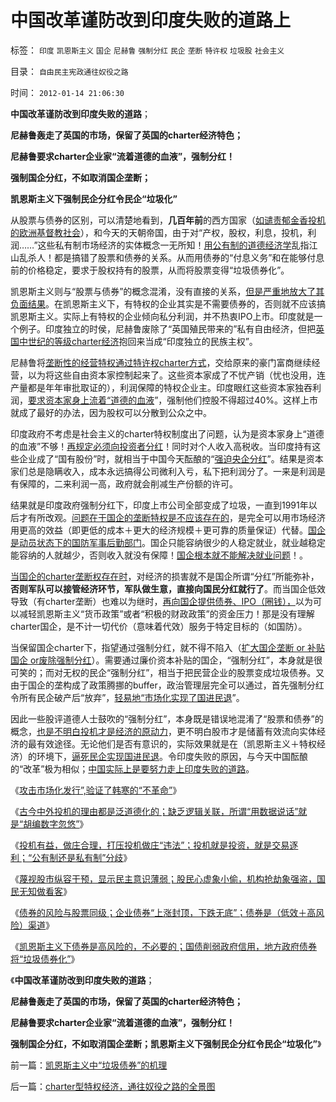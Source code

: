 # 中国改革谨防改到印度失败的道路上

标签： `印度` `凯恩斯主义` `国企` `尼赫鲁` `强制分红` `民企` `垄断` `特许权` `垃圾股` `社会主义` 

目录： `自由民主宪政通往奴役之路`

时间： `2012-01-14 21:06:30`

**中国改革谨防改到印度失败的道路**；

**尼赫鲁轰走了英国的市场，保留了英国的charter经济特色；**

**尼赫鲁要求charter企业家“流着道德的血液”，强制分红！**

**强制国企分红，不如取消国企垄断；**

**凯恩斯主义下强制民企分红令民企“垃圾化”**

从股票与债券的区别，可以清楚地看到，**几百年前**的西方国家（[如谴责郁金香投机的欧洲基督教社会](../../../2012/1/10/民间理财资本流动（储蓄资金股市投资实体经济投资）.md)），和今天的天朝帝国，由于对“产权，股权，利息，投机，利润……”这些私有制市场经济的实体概念一无所知！[用公有制的道德经济学](../../../2011/12/8/中世纪道德经济学的通往奴役之路.md)乱指江山乱杀人！都是搞错了股票和债券的关系。从而用债券的“付息义务”和在能够付息前的价格稳定，要求于股权持有的股票，从而将股票变得“垃圾债券化”。

凯恩斯主义则与“股票与债券”的概念混淆，没有直接的关系，[但是严重地放大了其负面结果](../../../2012/1/10/打压投机是如何制造了大萧条？.md)。在凯恩斯主义下，有特权的企业其实是不需要债券的，否则就不应该搞凯恩斯主义。实际上有特权的企业倾向私分利润，并不热衷IPO上市。印度就是一个例子。印度独立的时侯，尼赫鲁废除了“英国殖民带来的”私有自由经济，但把[英国中世纪的等级charter经济](../../../2011/12/20/工会现象导致行业垄断后衰退，最终令综合国力衰退.md)抱回来当成“印度独立的民族主权”。

尼赫鲁将[垄断性的经营特权通过特许权charter方式](../../../2011/12/22/中世纪行会是“生产者民主”制度.md)，交给原来的豪门富商继续经营，以为将这些自由资本家控制起来了。这些资本家成了不忧产销（忧也没用，连产量都是年年审批取证的），利润保障的特权企业主。印度眼红这些资本家独吞利润，[要求资本家身上流着“道德的血液](../../../2011/12/6/道德经济学复制中世纪（皇帝＋贫民）政治模式.md)”，强制他们控股不得超过40%。这样上市就成了最好的办法，因为股权可以分散到公众之中。

印度政府不考虑是社会主义的charter特权制度出了问题，认为是资本家身上“道德的血液”不够！[再规定必须向投资者分红](../../../2011/12/24/投机是商业所必须，赌博提示特权经济仍存；.md)！同时对个人收入高税收。当印度持有这些企业成了“国有股份”时，就相当于中国今天酝酿的“[强迫央企分红](../../../2009/7/22/泥足巨人的垄断是否需要反垄断.md)”。结果是资本家们总是隐瞒收入，成本永远搞得公司微利入亏，私下把利润分了。一来是利润是有保障的，二来利润一高，政府就会削减生产份额的许可。

结果就是印度政府强制分红下，印度上市公司全部变成了垃圾，一直到1991年以后才有所改观。[问题在于国企的垄断特权是不应该存在的](../../../2009/7/22/国企是否造大造强的内宅英雄.md)，是完全可以用市场经济用更高的效益（即更低的成本＋更大的经济规模＋更可靠的质量保证）代替。[国企是动员状态下的国防军事后勤部门](../../../2011/11/5/国企名“企”不是企业，国企是国防单位.md)。国企只能容纳很少的人稳定就业，就业越稳定能容纳的人就越少，否则收入就没有保障！[国企根本就不能解决就业问题](http://darthvad.blog.sohu.com/189378966.html)！。

[当国企的charter垄断权存在时](../../../2011/12/23/饥荒与公有制相伴随；中世纪特权经济瓦解过程中的饥荒成因；.md)，对经济的损害就不是国企所谓“分红”所能弥补，**否则军队可以接管经济环节，军队做生意，直接向国民分红就行了**。而当国企低效导致（有charter垄断）也难以为继时，[再向国企提供债券、IPO（圈钱），](../../../2011/6/19/炒股抑制通胀，圈钱导致滞胀.md)以为可以减轻凯恩斯主义“货币政策”或者“积极的财政政策”的资金压力！那是没有理解charter国企，是不计一切代价（意味着代效）服务于特定目标的（如国防）。

当保留国企charter下，指望通过强制分红，就不得不陷入（[扩大国企垄断 or 补贴国企 or废除强制分红](../../../2010/10/1/拨乱反正就会有“失去的几十年”——＞比亡国强！.md)）。需要通过廉价资本补贴的国企，“强制分红”，本身就是很可笑的；而对无权的民企“强制分红”，相当于把民营企业的股票变成垃圾债券。又由于国企的垄构成了政策腾挪的buffer，政治管理层完全可以通过，首先强制分红令所有民企破产后“放弃”，[轻易地“市场化实现了国进民退](../../../2009/12/17/崇祯皇帝获报“国进民退”.md)”。

因此一些股评道德人士鼓吹的“强制分红”，本身既是错误地混淆了“股票和债券”的概念，[也是不明白投机才是经济的原动力](../../../2011/10/9/零和投机的贡献，高利贷是最核心的价格信号.md)，更不明白股市才是储蓄有效流向实体经济的最有效途径。无论他们是否有意识的，实际效果就是在（凯恩斯主义＋特权经济）的环境下，[逼死民企实现国进民退](../../../2011/4/29/菜篮子悲剧原因是国进民退.md)。令印度失败的原因，与今天中国酝酿的“改革”极为相似；[中国实际上是要努力走上印度失败的道路](../../../2011/12/31/民主“死士”了解民主吗？中国和印度谁先走一步？.md)。

《[攻击市场化发行”,验证了韩寒的“不革命”](../../../2012/1/12/“攻击市场化发行”,验证了韩寒的“不革命”.md)》

《[古今中外投机的理由都是泛道德化的；缺乏逻辑关联，所谓“用数据说话”就是“胡编数字忽悠”](../../../2012/1/13/指责投机的理由都是泛道德化的八股文.md)》

《[投机有益，做庄合理，打压投机做庄“违法”；投机就是投资，就是交易逐利；“公有制还是私有制”分歧](../../../2012/1/13/投机有益，做庄合理，打压投机做庄“违法”.md)》

《[蔑视股市纵容干预，显示民主意识薄弱；股民心虚象小偷，机构抢劫象强盗，国民无知做看客](../../../2012/1/13/股民心虚象小偷，机构抢劫象强盗，国民无知做看客；.md)》

《[债券的风险与股票同级；企业债券“上涨封顶，下跌无底”；债券是（低效＋高风险）渠道](../../../2012/1/13/证监会把股票当债券，打压导致大熊市；.md)》

《[凯恩斯主义下债券是高风险的，不必要的；国债削弱政府信用，地方政府债券将“垃圾债券化”](../../../2012/1/14/凯恩斯主义中“垃圾债券”的机理.md)》

《**中国改革谨防改到印度失败的道路**；

**尼赫鲁轰走了英国的市场，保留了英国的charter经济特色；**

**尼赫鲁要求charter企业家“流着道德的血液”，强制分红！**

**强制国企分红，不如取消国企垄断；凯恩斯主义下强制民企分红令民企“垃圾化”**》



前一篇：[凯恩斯主义中“垃圾债券”的机理](../../../2012/1/14/凯恩斯主义中“垃圾债券”的机理.md)

后一篇：[charter型特权经济，通往奴役之路的全景图](../../../2012/1/14/charter型特权经济，通往奴役之路的全景图.md)